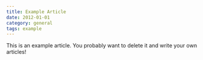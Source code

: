 ```yaml
---
title: Example Article
date: 2012-01-01
category: general
tags: example
---
```


This is an example article. You probably want to delete it and write your own articles!
